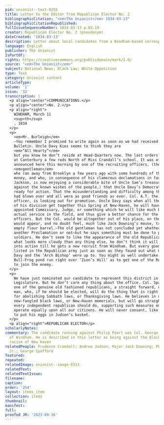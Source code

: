 ```yaml
---
pid: unionist--text-0255
title: Letter to the Editor from Republican Elector No. 2
bibliographicCitation: "<em>The Unionist</em> 1834-03-13"
bibliographicCitationRepublished: 
fullIssueSequenceNumber: 1834-03-13 p.03.19
creator: Republican Elector No. 2 (pseudonym)
dateCreated: '1834-03-13'
description: Letter about local candidates from a Windham-based correspondent
language: English
publisher: The Unionist
IsPartOf: 
rights: https://creativecommons.org/publicdomain/mark/1.0/
source: "<em>The Unionist</em>"
subject: National News; Black Law; White Opposition
type: Text
category: Unionist content
articleType: 
volume: '1'
issue: '32'
transcription: |
  <p align="center">COMMUNICATIONS.</p>
  <p align="center">No. 2.</p>
  <p align="right">
    WINDHAM, March 11
    <sup>th</sup>
    , 1834
  </p>
  <p>
    <em>Mr. Burleigh</em>
    —You remember I promised to write again as soon as we had received another
    Bulletin. Uncle Davy Kies seems to think they are
    <em>“All Hearty”</em>
    but you know he don’t reside at Head-Quarters now. The last orders were dated
    at Canterbury a few rods North of Miss Crandall’s school. It was officially
    announced here this morning by one of the recruiting officers, (the
    <em>gentleman</em>
    who ran away from Brooklyn a few years ago with some hundreds of the people’s
    money, and who, in consequence of his clamorous declamations in favor of
    Jackson, is now enjoying a considerable bite of Uncle Sam’s treasury pap,
    against the known wishes of the people,) that Uncle Davy’s Democrats were all
    ready for action. That the misunderstanding and difficulty among the officers
    had blown over and all were as good friends as ever. Col. A.T. the commanding
    officer, is looking out for promotion. Uncle Davy says when all the officers
    of his division get together this Spring at New-Haven, he will have the Col.
    appointed Commissary, Judge, or something which he will like much better than
    actual service in the field, and thus give a better chance for the under
    officers. But the Col. would be altogether out of his place, on the bench. He
    would appear, and no doubt feel, much like Jack Downing’s mouse, treed in an
    empty flour barrel.—The old gentleman has not concluded yet whether to issue
    another Proclamation or not—but he says something must be done to procure more
    soldiers. He don’t seem to like the appearance of the old Republican army, and
    what looks more cloudy than any thing else, he don’t think it will do to come
    into action till he gets a new recruit from Windham. But every good soldier
    listed in the Republican army just as soon as they found out what Uncle
    Davy and the ‘Arch Bishop’ were up to. You might as well undertake to make
    Bull-Frog pond run right over ‘Zion’s Hill’ as to get one of the Republicans
    to join the enemy.
  </p>
  <p>
    We have just nominated our candidate to represent this district in the next
    Legislature. But he don’t care any thing about the office. Col. Spafford is
    one of the genuine old fashioned republicans, a straight forward, common sense
    man, who, if he should be elected, will do the thing that is right. He is not
    for abolishing Sabbath laws, or Thanksgiving laws. He believes in none of the
    new-fangled black laws, or New-Haven memorials, but will go straight a-head as
    every independent republican should do, supporting such measures only as will
    operate equally upon all our citizens. He will never consent, like Mr. Pearl,
    to put his eggs in Judson’s basket.
  </p>
  <p align="right">REPUBLICAN ELECTOR</p>
scholarlyNotes: 
commentary: The candidate running against Philip Pearl was Col. George Spafford (1793-1848),
  of Windham. He is described in this letter as being against the Black Law and the
  racism of New Haven
relatedPeople: Prudence Crandall; Andrew Judson; Major Jack Downing; Philip Pearl
  Jr.; George Spafford
featured: 
repeated: 
relatedImage: unionist--image-0313
relatedText: 
relatedTextIssue: 
filename: 
caption: 
order: '254'
layout: items_item
collection: items
thumbnail: 
manifest: 
full: 
proofed JR: '2023-09-16'
---
```

